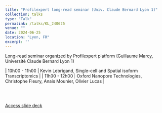 ```yaml
---
title: "Profilexpert long-read seminar (Univ. Claude Bernard Lyon 1)"
collection: talks
type: "Talk"
permalink: /talks/KL_240625
venue: ""
date: 2024-06-25
location: "Lyon, FR"
excerpt: ''
---
```


Long-read seminar organized by Profilexpert platform (Guillaume Marcy, Université Claude Bernard Lyon 1)

| 10h00 - 11h00  | Kevin Lebrigand, Single-cell and Spatial isoform Transcriptomics |
| 11h00 - 12h00  | Oxford Nanopore Technologies, Christophe Fleury, Anais Mounier, Olivier Lucas |

<br><br>

[Access slide deck](/files/Talk_240625-KL_Lyon.pdf)
